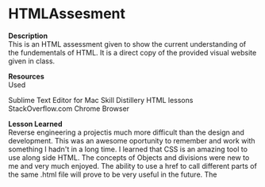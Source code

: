 # HTMLAssesment

<b>Description</b><br>
This is an HTML assessment given to show the current understanding of the fundementals of HTML. It is a direct copy of the provided visual website given in class. 

<b>Resources</b><br> 
Used 

Sublime Text Editor for Mac
Skill Distillery HTML lessons
StackOverflow.com
Chrome Browser 

<b>Lesson Learned </b><br>
Reverse engineering a projectis much more difficult than the design and development. This was an awesome oportunity to remember and work with something I hadn't in a long time. I  learned that CSS is an amazing tool to use along side HTML. The concepts of Objects and divisions were new to me and very much enjoyed. The ability to use a href to call different parts of the same .html file will prove to be very useful in the future. The <Style> tag has a huge level of versatility to tailor the design to your needs. 

